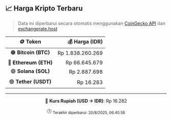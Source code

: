 

<!-- HARGA_KRIPTO -->
## 📈 Harga Kripto Terbaru

> Data ini diperbarui secara otomatis menggunakan [CoinGecko API](https://www.coingecko.com/) dan [exchangerate.host](https://exchangerate.host/)

<div align="center">

| 🪙 Token | 💰 Harga (IDR) |
|:------:|---------------:|
| 🟠 **Bitcoin (BTC)**   | Rp 1.838.260.269 |
| 🔵 **Ethereum (ETH)**  | Rp 66.645.679 |
| 🟣 **Solana (SOL)**    | Rp 2.887.698 |
| 🟢 **Tether (USDT)**   | Rp 16.283 |

---

💱 **Kurs Rupiah (USD → IDR)**: Rp 16.282

🕒 <sub>Terakhir diperbarui: 20/8/2025, 06.40.58</sub>

</div>
<!-- /HARGA_KRIPTO -->